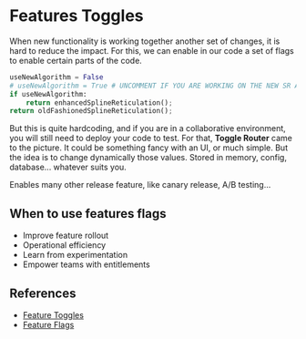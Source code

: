 # Features Toggles

When new functionality is working together another set of changes, it is hard to
reduce the impact. For this, we can enable in our code a set of flags to enable
certain parts of the code.

```python
useNewAlgorithm = False
# useNewAlgorithm = True # UNCOMMENT IF YOU ARE WORKING ON THE NEW SR ALGORITHM
if useNewAlgorithm:
    return enhancedSplineReticulation();
return oldFashionedSplineReticulation();
```

But this is quite hardcoding, and if you are in a collaborative environment, you
will still need to deploy your code to test. For that, **Toggle Router** came to
the picture. It could be something fancy with an UI, or much simple. But the
idea is to change dynamically those values. Stored in memory, config,
database... whatever suits you.

Enables many other release feature, like canary release, A/B testing...

## When to use features flags

- Improve feature rollout
- Operational efficiency
- Learn from experimentation
- Empower teams with entitlements

## References

- [Feature Toggles](https://martinfowler.com/articles/feature-toggles.html)
- [Feature Flags](https://launchdarkly.com/blog/what-are-feature-flags/)
